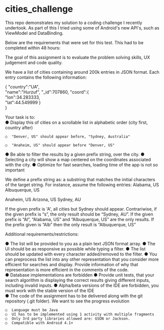 # cities_challenge

This repo demonstrates my solution to a coding challenge I recently undertook. As part of this I tried using some of Android's new API's, such as ViewModel and DataBinding.

Below are the requirements that were set for this test. This had to be completed within 48 hours:


		 	 	 		
				
					
						
The goal of this assignment is to evaluate the problem solving skills, UX judgement and code quality.
						
We have a list of cities containing around 200k entries in JSON format. Each entry contains the following information:
						
{
     "country":"UA",			
    "name":"Hurzuf",
     "_id":707860,
     "coord":{			
          "lon":34.283333,				
          "lat":44.549999
     }					
}
						

Your task is to:											 								
●  Display this of cities on a scrollable list in alphabetic order (city first, country after)
											
    ○  "Denver, US" should appear before, "Sydney, Australia"
								
    ○  "Anaheim, US" should appear before "Denver, US"
			
●  Be able to filter the results by a given prefix string, over the city.
●  Selecting a city will show a map centered on the coordinates associated with the city.
●  Optimize for fast searches, loading time of the app is not so important
								
We define a prefix string as: a substring that matches the initial characters of the target string. For instance, assume the following entries:
Alabama, US
Albuquerque, US
								
Anaheim, US Arizona, US Sydney, AU
								
If the given prefix is 'A', all cities but Sydney should appear. Contrariwise, if the given prefix is “s”, the only result should be “Sydney, AU”.
If the given prefix is “Al”, “Alabama, US” and “Albuquerque, US” are the only results.
If the prefix given is “Alb” then the only result is “Albuquerque, US”
							
			
						
Additional requirements/restrictions:
						
	
●  The list will be provided to you as a plain text JSON format array.
●  The UI should be as responsive as possible while typing a filter.
●  The list should be updated with every character added/removed to the filter.
●  You can preprocess the list into any other representation that you consider more efficient for searches and display. Provide information of why that representation is more efficient in the comments of the code.		
●  Database implementations are forbidden
●  Provide unit tests, that your search algorithm is displaying the correct results giving different inputs, including invalid inputs.
●  Alpha/beta versions of the IDE are forbidden, you must work with the stable version of the IDE		
●  The code of the assignment has to be delivered along with the git repository (.git folder). We want to see the progress evolution
			

	
    ○  Language must be Java
    ○  UI has to be implemented using 1 activity with multiple fragments
    ○  Only 3rd party libraries allowed are: GSON or Jackson.
    ○  Compatible with Android 4.1+
		
				
								 							
						 					

